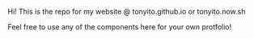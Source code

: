 Hi! This is the repo for my website @ tonyito.github.io or tonyito.now.sh

Feel free to use any of the components here for your own protfolio!
